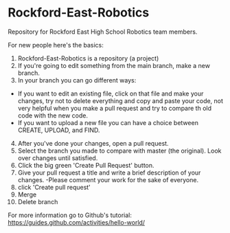 # Rockford-East-Robotics
Repository for Rockford East High School Robotics team members.

For new people here's the basics:
1. Rockford-East-Robotics is a repository (a project) 
2. If you're going to edit something from the main branch, make a new branch.
3. In your branch you can go different ways:
  - If you want to edit an existing file, click on that file and make your changes, try not to delete everything and copy and paste your code, not very helpful when you make a pull request and try to compare th old code with the new code.
  - If you want to upload a new file you can have a choice between CREATE, UPLOAD, and FIND.
4. After you've done your changes, open a pull request.
5. Select the branch you made to compare with master (the original). Look over changes until satisfied.
6. Click the big green 'Create Pull Request' button.
7. Give your pull request a title and write a brief description of your changes.
  -Please comment your work for the sake of everyone. 
8. click 'Create pull request'
9. Merge
10. Delete branch

For more information go to Github's tutorial: https://guides.github.com/activities/hello-world/
